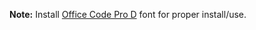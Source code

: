 **Note:** Install 
[Office Code Pro D](https://github.com/nathco/Office-Code-Pro/releases) 
font for proper install/use.
